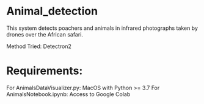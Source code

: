 # Animal_detection
This system detects poachers and animals in infrared photographs taken by drones over the African safari.

Method Tried: Detectron2

# Requirements:
For AnimalsDataVisualizer.py:
MacOS with Python >= 3.7
For AnimalsNotebook.ipynb:
Access to Google Colab
